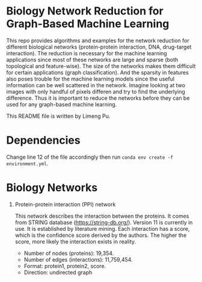 # Biology Network Reduction for Graph-Based Machine Learning

This repo provides algorithms and examples for the network reduction for different biological networks (protein-protein interaction, DNA, drug-target interaction). The reduction is necessary for the machine learning applications since most of these networks are large and sparse (both topological and feature-wise). The size of the networks makes them difficult for certain applications (graph classification). And the sparsity in features also poses trouble for the machine learning models since the useful information can be well scattered in the network. Imagine looking at two images with only handful of pixels differen and try to find the underlying difference. Thus it is important to reduce the networks before they can be used for any graph-based machine learning.

This README file is written by Limeng Pu.

# Dependencies

Change line 12 of the file accordingly then run `conda env create -f environment.yml`. 

# Biology Networks

1. Protein-protein interaction (PPI) network

    This network describes the interaction between the proteins. It comes from STRING database (https://string-db.org/). Version 11 is      currently in use. It is established by literature mining. Each interaction has a score, which is the confidence score derived by the    authors. The higher the score, more likely the interaction exists in reality.
    - Number of nodes (proteins): 19,354.
    - Number of edges (interactions): 11,759,454.
    - Format: protein1, protein2, score.
    - Direction: undirected graph
